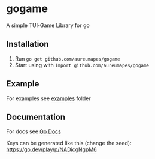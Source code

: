 
gogame
======
A simple TUI-Game Library for go

Installation
------------
1. Run `go get github.com/aureumapes/gogame`
2. Start using with `ìmport github.com/aureumapes/gogame`

Example
-------
For examples see [examples](./example) folder

Documentation
-------------
For docs see [Go Docs](https://pkg.go.dev/github.com/aureumapes/gogame)

Keys can be generated like this (change the seed):<br>
https://go.dev/play/p/NADicgNgpM6